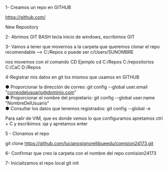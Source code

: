 1- Creamos un repo en GITHUB 

https://github.com/

New Repository

2- Abrimos GIT BASH
tecla inicio de windows, escribimos GIT

3- Vamos a tener que movernos a la carpeta que queremos clonar el repo
 recomendable --> C:/Repos o puede ser c/Users/SUNOMBRE

nos movemos con el comando CD 
Ejemplo cd C:/Repos C:/repositorios C:/CaC D:/Repos 


4-Registrar mis datos en git los mismos que usamos en GITHUB

 ● Proporcionar la dirección de correo: 
git config --global user.email "correodelusuario@dominio.com"  
● Proporcionar el nombre del propietario:
 git config --global user.name "NombreDelUsuario"  
● Consultar los datos que tenemos registrados:
 git config --global -e

Para salir de VIM, que es donde vemos lo que configuramos apretamos
ctrl + C y escribimos :qa y apretamos enter


5 - Clonamos el repo 

git clone https://github.com/lucianosignorellibueedu/comision24173.git

6- Confirmar que creo la carpeta con el nombre del repo
comision24173

7- Inicializamos el repo local 
git init


